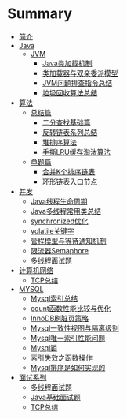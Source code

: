 
# Summary

* [简介](README.md)
* [Java]()
    * [JVM]()
      * [Java类加载机制](Java/JVM/Java类加载机制.md)
      * [类加载器与双亲委派模型](Java/JVM/类加载器.md)
      * [JVM问题排查指令总结](Java/JVM/JVM问题排查指令总结.md)
      * [垃圾回收算法总结](Java/JVM/垃圾回收算法总结.md)
* [算法](算法/README.md)
    * [总结篇]()
      * [二分查找基础篇](算法/总结篇/二分查找基础篇.md)
      * [反转链表系列总结](算法/总结篇/反转链表系列总结.md)
      * [堆排序算法](算法/总结篇/堆排序算法总结.md)
      * [手撕LRU缓存淘汰算法](算法/总结篇/手撕LRU缓存淘汰算法.md)
    * [单题篇]()
      * [合并K个排序链表](算法/单题篇/合并K个排序链表.md)
      * [环形链表入口节点](算法/单题篇/环形链表入口节点.md)
* [并发]()
    * [Java线程生命周期](Java/并发/Java线程生命周期.md)
    * [Java多线程常用类总结](Java/并发/Java多线程常用类总结.md)
    * [synchronized优化](Java/并发/synchronized优化.md)
    * [volatile关键字](Java/并发/volatile关键字.md)
    * [管程模型与等待通知机制](Java/并发/管程模型与等待通知机制.md)
    * [限流器Semaphore](Java/并发/限流器Semaphore.md)
    * [多线程面试题](Java/并发/多线程面试题.md)
* [计算机网络]()
    * [TCP总结](计算机网络/TCP总结.md)
* [MYSQL]()
    * [Mysql索引总结](MYSQL/Mysql索引总结.md)
    * [count函数性能比较与优化](MYSQL/count函数性能比较与优化.md)
    * [InnoDB刷脏页策略](MYSQL/InnoDB刷脏页策略.md)
    * [Mysql一致性视图与隔离级别](MYSQL/Mysql一致性视图.md)
    * [Mysql唯一索引性能问题](MYSQL/Mysql唯一索引性能问题.md)
    * [Mysql锁](MYSQL/Mysql锁.md)
    * [索引失效之函数操作](MYSQL/索引失效之函数操作.md)
    * [Mysql排序是如何实现的](MYSQL/Mysql排序是如何实现的.md)
* [面试系列]()
    * [多线程面试题](Java/并发/多线程面试题.md)
    * [Java基础面试题](Java/Java基础面试题.md)
    * [TCP总结](计算机网络/TCP总结.md)
    
